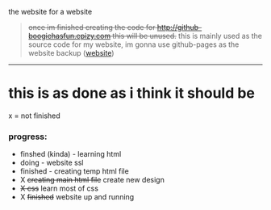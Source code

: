 the website for a website 
> ~~once im finished creating the code for http://github-boogiehasfun.epizy.com this will be unused.~~ this is mainly used as the source code for my website, im gonna use github-pages as the website backup ([website](https://github-boogiehasfun.epizy.com))
---


# this is as done as i think it should be


x = not finished

### progress:
- finshed (kinda) - learning html
- doing - website ssl 
- finished - creating temp html file
- X ~~creating main html file~~ create new design
- ~~X css~~ learn most of css
- X ~~finished~~ website up and running
